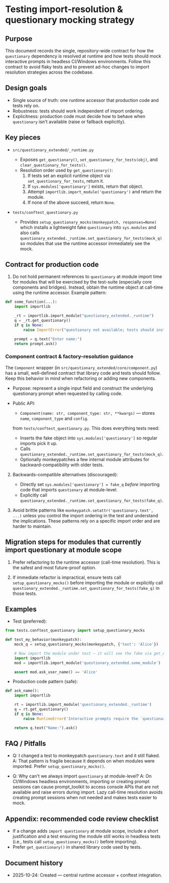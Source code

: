 # Testing import-resolution & questionary mocking strategy

## Purpose

This document records the single, repository-wide contract for how the
`questionary` dependency is resolved at runtime and how tests should mock
interactive prompts in headless CI/Windows environments. Follow this
contract to avoid flaky tests and to prevent ad-hoc changes to import
resolution strategies across the codebase.

## Design goals

- Single source of truth: one runtime accessor that production code and
  tests rely on.
- Robustness: tests should work independent of import ordering.
- Explicitness: production code must decide how to behave when `questionary`
  isn't available (raise or fallback explicitly).

## Key pieces

- `src/questionary_extended/_runtime.py`

  - Exposes `get_questionary()`, `set_questionary_for_tests(obj)`, and
    `clear_questionary_for_tests()`.
  - Resolution order used by `get_questionary()`:
    1. If tests set an explicit runtime object via `set_questionary_for_tests`,
       return it.
    2. If `sys.modules['questionary']` exists, return that object.
    3. Attempt `importlib.import_module('questionary')` and return the module.
    4. If none of the above succeed, return `None`.

- `tests/conftest_questionary.py`
  - Provides `setup_questionary_mocks(monkeypatch, responses=None)` which
    installs a lightweight fake `questionary` into `sys.modules` and also
    calls `questionary_extended._runtime.set_questionary_for_tests(mock_q)` so
    modules that use the runtime accessor immediately see the mock.

## Contract for production code

1. Do not hold permanent references to `questionary` at module import time
   for modules that will be exercised by the test-suite (especially core
   components and bridges). Instead, obtain the runtime object at call-time
   using the runtime accessor. Example pattern:

```py
def some_function(...):
    import importlib

    _rt = importlib.import_module("questionary_extended._runtime")
    q = _rt.get_questionary()
    if q is None:
        raise ImportError("questionary not available; tests should install a mock via setup_questionary_mocks()")

    prompt = q.text("Enter name:")
    return prompt.ask()
```

### Component contract & factory-resolution guidance

The `Component` wrapper (in `src/questionary_extended/core/component.py`) has a small, well-defined contract that library code and tests should follow. Keep this behavior in mind when refactoring or adding new components.

- Purpose: represent a single input field and construct the underlying
  questionary prompt when requested by calling code.
- Public API:

  - `Component(name: str, component_type: str, **kwargs)` — stores `name`,
    `component_type` and `config`.

  from `tests/conftest_questionary.py`. This does everything tests need:

  - Inserts the fake object into `sys.modules['questionary']` so regular
    imports pick it up.
  - Calls `questionary_extended._runtime.set_questionary_for_tests(mock_q)`.
  - Optionally monkeypatches a few internal module attributes for
    backward-compatibility with older tests.

2. Backwards-compatible alternatives (discouraged):

   - Directly set `sys.modules['questionary'] = fake_q` _before_ importing
     code that imports `questionary` at module-level.
   - Explicitly call `questionary_extended._runtime.set_questionary_for_tests(fake_q)`.

3. Avoid brittle patterns like `monkeypatch.setattr('questionary.text', ...)`
   unless you control the import ordering in the test and understand the
   implications. These patterns rely on a specific import order and are
   harder to maintain.

## Migration steps for modules that currently import questionary at module scope

1. Prefer refactoring to the runtime accessor (call-time resolution). This is
   the safest and most future-proof option.

2. If immediate refactor is impractical, ensure tests call
   `setup_questionary_mocks()` before importing the module or explicitly
   call `questionary_extended._runtime.set_questionary_for_tests(fake_q)` in
   those tests.

## Examples

- Test (preferred):

```py
from tests.conftest_questionary import setup_questionary_mocks

def test_my_behavior(monkeypatch):
    mock_q = setup_questionary_mocks(monkeypatch, {'text': 'Alice'})

    # Now import the module under test — it will see the fake via get_questionary
    import importlib
    mod = importlib.import_module('questionary_extended.some_module')

    assert mod.ask_user_name() == 'Alice'
```

- Production code pattern (safe):

```py
def ask_name():
    import importlib

    rt = importlib.import_module('questionary_extended._runtime')
    q = rt.get_questionary()
    if q is None:
        raise RuntimeError('Interactive prompts require the `questionary` package')

    return q.text("Name:").ask()
```

## FAQ / Pitfalls

- Q: I changed a test to monkeypatch `questionary.text` and it still flaked.
  A: That pattern is fragile because it depends on when modules were imported.
  Prefer `setup_questionary_mocks()`.

- Q: Why can't we always import `questionary` at module-level?
  A: On CI/Windows headless environments, importing or creating prompt
  sessions can cause prompt_toolkit to access console APIs that are not
  available and raise errors during import. Lazy call-time resolution avoids
  creating prompt sessions when not needed and makes tests easier to mock.

## Appendix: recommended code review checklist

- If a change adds `import questionary` at module scope, include a short
  justification and a test ensuring the module still works in headless tests
  (i.e., tests call `setup_questionary_mocks()` before importing).
- Prefer `get_questionary()` in shared library code used by tests.

## Document history

- 2025-10-24: Created — central runtime accessor + conftest integration.
